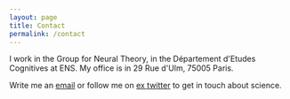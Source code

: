 ```yaml
---
layout: page
title: Contact
permalink: /contact
---
```


I work in the Group for Neural Theory, in the Département d'Etudes Cognitives at ENS. My office is in 29 Rue d'Ulm, 75005 Paris. 

Write me an [email](mailto:heike.c.stein@gmail.com) or follow me on [ex twitter](heikecstein) to get in touch about science.
